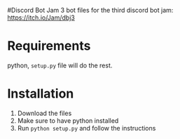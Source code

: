 #Discord Bot Jam 3
bot files for the third discord bot jam: https://itch.io/Jam/dbj3

# Requirements
python, `setup.py` file will do the rest.

# Installation
1. Download the files
2. Make sure to have python installed
3. Run `python setup.py` and follow the instructions
